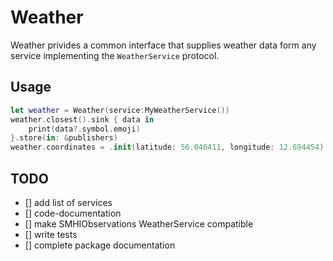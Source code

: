 # Weather

Weather privides a common interface that supplies weather data form any service implementing the `WeatherService` protocol. 

## Usage
```swift
let weather = Weather(service:MyWeatherService())
weather.closest().sink { data in 
    print(data?.symbol.emoji)
}.store(in: &publishers)
weather.coordinates = .init(latitude: 56.046411, longitude: 12.694454) 
```

## TODO

- [] add list of services
- [] code-documentation
- [] make SMHIObservations WeatherService compatible
- [] write tests
- [] complete package documentation
